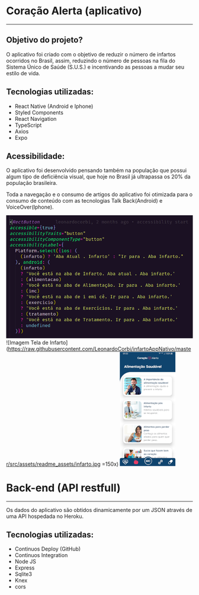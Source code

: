 # Coração Alerta (aplicativo)

---
## Objetivo do projeto?
O aplicativo foi criado com o objetivo de reduzir o número de infartos ocorridos no Brasil, assim, reduzindo o número de pessoas na fila do Sistema Único de Saúde (S.U.S.) e incentivando as pessoas a mudar seu estilo de vida.

## Tecnologias utilizadas:
- React Native (Android e Iphone)
- Styled Components
- React Navigation
- TypeScript
- Axios
- Expo


## Acessibilidade:
O aplicativo foi desenvolvido pensando também na população que possui algum tipo de deficiência visual, que hoje no Brasil já ultrapassa os 20% da população brasileira.
 
Toda a navegação e o consumo de artigos do aplicativo foi otimizada para o consumo de conteúdo com as tecnologias Talk Back(Android) e VoiceOver(Iphone).

![Imagem de demonstração de acessibilidade](https://raw.githubusercontent.com/LeonardoCorbi/infartoAppNativo/master/src/assets/readme_assets/accessibilityCode.png)
![Imagem Tela de Infarto](https://raw.githubusercontent.com/LeonardoCorbi/infartoAppNativo/master/src/assets/readme_assets/infarto.jpg =150x)
![Imagem Tela de Alimentação](https://raw.githubusercontent.com/LeonardoCorbi/infartoAppNativo/master/src/assets/readme_assets/alimentacao.jpg)


 
# Back-end (API restfull)
---
Os dados do aplicativo são obtidos dinamicamente por um JSON através de uma API hospedada no Heroku.

## Tecnologias utilizadas:

- Continuos Deploy (GitHub)
- Continuos Integration
- Node JS
- Express
- Sqlite3
- Knex
- cors